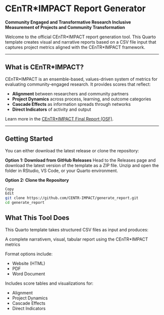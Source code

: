 # CEnTR\*IMPACT Report Generator

**Community Engaged and Transformative Research Inclusive Measurement of Projects and Community Transformation**

Welcome to the official CEnTR\*IMPACT report generation tool. This Quarto template creates visual and narrative reports based on a CSV file input that captures project metrics aligned with the CEnTR*IMPACT framework.

---

## What is CEnTR\*IMPACT?

CEnTR\*IMPACT is an ensemble-based, values-driven system of metrics for evaluating community-engaged research. It provides scores that reflect:

- **Alignment** between researchers and community partners
- **Project Dynamics** across process, learning, and outcome categories
- **Cascade Effects** as information spreads through networks
- **Direct Indicators** of activity and output

Learn more in the [CEnTR*IMPACT Final Report (OSF)](https://doi.org/10.17605/OSF.IO/JYV9F).

---

## Getting Started
You can either download the latest release or clone the repository:

**Option 1: Download from GitHub Releases**
Head to the Releases page and download the latest version of the template as a ZIP file.
Unzip and open the folder in RStudio, VS Code, or your Quarto environment.

**Option 2: Clone the Repository**
```bash
Copy
Edit
git clone https://github.com/CENTR-IMPACT/generate_report.git
cd generate_report
```

## What This Tool Does
This Quarto template takes structured CSV files as input and produces:

A complete narrativem, visual, tabular report using the CEnTR\*IMPACT metrics

Format options include:

* Website (HTML)
* PDF
* Word Document

Includes score tables and visualizations for:

* Alignment
* Project Dynamics
* Cascade Effects
* Direct Indicators
